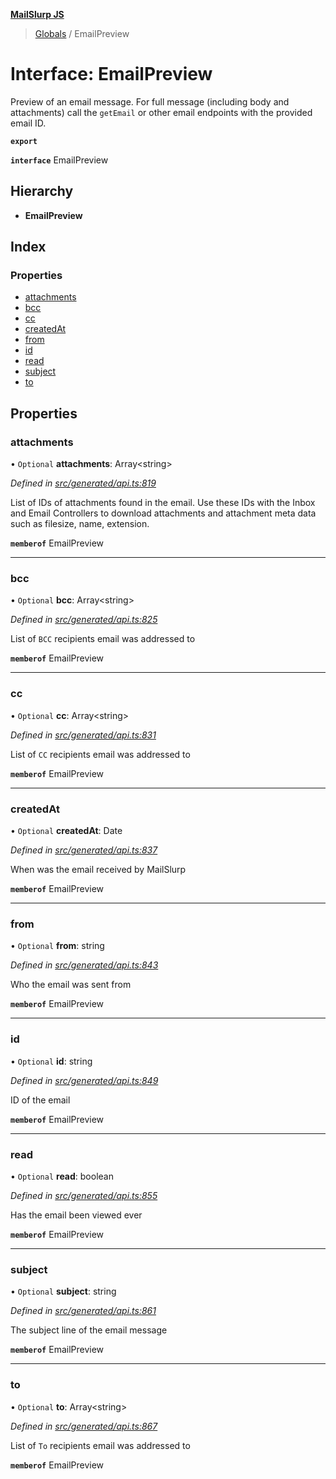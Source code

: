 **[MailSlurp JS](../README.md)**

> [Globals](../README.md) / EmailPreview

# Interface: EmailPreview

Preview of an email message. For full message (including body and attachments) call the `getEmail` or other email endpoints with the provided email ID.

**`export`** 

**`interface`** EmailPreview

## Hierarchy

* **EmailPreview**

## Index

### Properties

* [attachments](emailpreview.md#attachments)
* [bcc](emailpreview.md#bcc)
* [cc](emailpreview.md#cc)
* [createdAt](emailpreview.md#createdat)
* [from](emailpreview.md#from)
* [id](emailpreview.md#id)
* [read](emailpreview.md#read)
* [subject](emailpreview.md#subject)
* [to](emailpreview.md#to)

## Properties

### attachments

• `Optional` **attachments**: Array\<string>

*Defined in [src/generated/api.ts:819](https://github.com/mailslurp/mailslurp-client/blob/f5ab9d3/src/generated/api.ts#L819)*

List of IDs of attachments found in the email. Use these IDs with the Inbox and Email Controllers to download attachments and attachment meta data such as filesize, name, extension.

**`memberof`** EmailPreview

___

### bcc

• `Optional` **bcc**: Array\<string>

*Defined in [src/generated/api.ts:825](https://github.com/mailslurp/mailslurp-client/blob/f5ab9d3/src/generated/api.ts#L825)*

List of `BCC` recipients email was addressed to

**`memberof`** EmailPreview

___

### cc

• `Optional` **cc**: Array\<string>

*Defined in [src/generated/api.ts:831](https://github.com/mailslurp/mailslurp-client/blob/f5ab9d3/src/generated/api.ts#L831)*

List of `CC` recipients email was addressed to

**`memberof`** EmailPreview

___

### createdAt

• `Optional` **createdAt**: Date

*Defined in [src/generated/api.ts:837](https://github.com/mailslurp/mailslurp-client/blob/f5ab9d3/src/generated/api.ts#L837)*

When was the email received by MailSlurp

**`memberof`** EmailPreview

___

### from

• `Optional` **from**: string

*Defined in [src/generated/api.ts:843](https://github.com/mailslurp/mailslurp-client/blob/f5ab9d3/src/generated/api.ts#L843)*

Who the email was sent from

**`memberof`** EmailPreview

___

### id

• `Optional` **id**: string

*Defined in [src/generated/api.ts:849](https://github.com/mailslurp/mailslurp-client/blob/f5ab9d3/src/generated/api.ts#L849)*

ID of the email

**`memberof`** EmailPreview

___

### read

• `Optional` **read**: boolean

*Defined in [src/generated/api.ts:855](https://github.com/mailslurp/mailslurp-client/blob/f5ab9d3/src/generated/api.ts#L855)*

Has the email been viewed ever

**`memberof`** EmailPreview

___

### subject

• `Optional` **subject**: string

*Defined in [src/generated/api.ts:861](https://github.com/mailslurp/mailslurp-client/blob/f5ab9d3/src/generated/api.ts#L861)*

The subject line of the email message

**`memberof`** EmailPreview

___

### to

• `Optional` **to**: Array\<string>

*Defined in [src/generated/api.ts:867](https://github.com/mailslurp/mailslurp-client/blob/f5ab9d3/src/generated/api.ts#L867)*

List of `To` recipients email was addressed to

**`memberof`** EmailPreview
